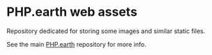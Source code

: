 # PHP.earth web assets

Repository dedicated for storing some images and similar static files.

See the main [PHP.earth](https://github.com/phpearth/PHP.earth) repository for more info.

